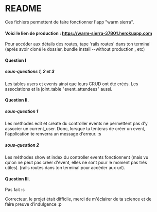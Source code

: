 # README

Ces fichiers permettent de faire fonctionner l'app "warm sierra". 
#### Voici le lien de production : https://warm-sierra-37801.herokuapp.com

Pour accéder aux détails des routes, tape 'rails routes' dans ton terminal (après avoir cloné le dossier, bundle install --without production , etc)

#### Question I
##### sous-questions 1, 2 et 3 <br/>
Les tables users et events ainsi que leurs CRUD ont été créés. Les associations et la joint_table "event_attendees" aussi.

#### Question II.
##### sous-question 1 <br/>
Les methodes edit et create du controller events ne permettent pas d'y associer un current_user. Donc, lorsque tu tenteras de créer un event, l'application te renverra un message d'erreur. :s <br/>
##### sous-question 2 <br/>
Les méthodes show et index du controller events fonctionnent (mais vu qu'on ne peut pas créer d'event, elles ne sont pour le moment pas très utiles). (rails routes dans ton terminal pour accéder aux url).

#### Question III.
Pas fait :s<br/>

Correcteur, le projet était difficile, merci de m'éclairer de ta science et de faire preuve d'indulgence :p
